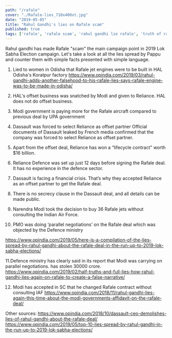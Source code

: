 ```yaml
---
path: "/rafale"
cover: "./Rafale-lies_710x400xt.jpg"
date: "2019-05-05"
title: "Rahul Gandhi's lies on Rafale scam"
published: true
tags: ['rafale', 'rafale scam', 'rahul gandhi lie rafale', 'truth of rafale scam']
---
```


Rahul gandhi has made Rafale "scam" the main campaign point in 2019 Lok Sabha Election campaign. Let's take a look at all the lies spread by Pappu and counter them with simple facts presented with simple language. 

1. Lied to women in Odisha that Rafale jet engines were to be built in HAL Odisha's Koratpur factory
https://www.opindia.com/2019/03/rahul-gandhi-adds-another-falsehood-to-his-rafale-lies-says-rafale-engine-was-to-be-made-in-odisha/

2. HAL's offset business was snatched by Modi and given to Reliance. 
HAL does not do offset business.

3. Modi government is paying more for the Rafale aircraft compared to previous deal by UPA government

4. Dassault was forced to select Reliance as offset partner
Official documents of Dassault leaked by French media confirmed that the company was forced to select Reliance as offset partner.

5. Apart from the offset deal, Reliance has won a “lifecycle contract” worth $16 billion.

6. Reliance Defence was set up just 12 days before signing the Rafale deal. It has no experience in the defence sector.

7. Dassault is facing a financial crisis. That’s why they accepted Reliance as an offset partner to get the Rafale deal.

8. There is no secrecy clause in the Dassault deal, and all details can be made public.

9. Narendra Modi took the decision to buy 36 Rafale jets without consulting the Indian Air Force.

10. PMO was doing ‘parallel negotiations’ on the Rafale deal which was objected by the Defence ministry

https://www.opindia.com/2019/05/here-is-a-compilation-of-the-lies-spread-by-rahul-gandhi-about-the-rafale-deal-in-the-run-up-to-2019-lok-sabha-elections/


11.Defence ministry has clearly said in its report that Modi was carrying on parallel negotiations. has stolen 30000 crore. 
https://www.opindia.com/2019/02/half-truths-and-full-lies-how-rahul-gandhi-lies-again-on-rafale-to-create-a-false-narrative/

12. Modi has accepted in SC that he changed Rafale contract without consulting IAF
https://www.opindia.com/2018/11/rahul-gandhi-lies-again-this-time-about-the-modi-governments-affidavit-on-the-rafale-deal/


Other sources: 
https://www.opindia.com/2018/10/dassault-ceo-demolishes-lies-of-rahul-gandhi-about-the-rafale-deal/
https://www.opindia.com/2019/05/top-10-lies-spread-by-rahul-gandhi-in-the-run-up-to-2019-lok-sabha-elections/


